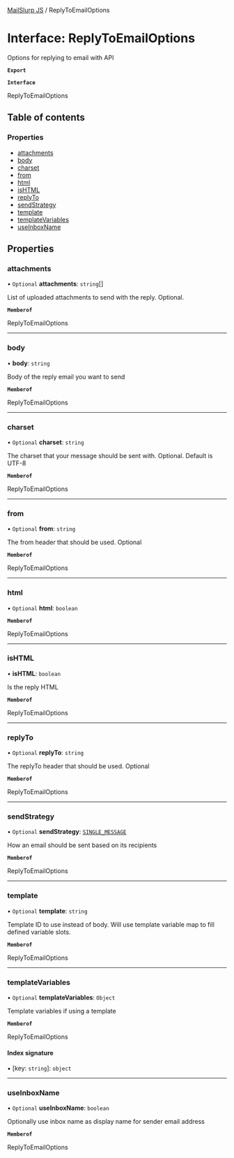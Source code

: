 [MailSlurp JS](../README.md) / ReplyToEmailOptions

# Interface: ReplyToEmailOptions

Options for replying to email with API

**`Export`**

**`Interface`**

ReplyToEmailOptions

## Table of contents

### Properties

- [attachments](ReplyToEmailOptions.md#attachments)
- [body](ReplyToEmailOptions.md#body)
- [charset](ReplyToEmailOptions.md#charset)
- [from](ReplyToEmailOptions.md#from)
- [html](ReplyToEmailOptions.md#html)
- [isHTML](ReplyToEmailOptions.md#ishtml)
- [replyTo](ReplyToEmailOptions.md#replyto)
- [sendStrategy](ReplyToEmailOptions.md#sendstrategy)
- [template](ReplyToEmailOptions.md#template)
- [templateVariables](ReplyToEmailOptions.md#templatevariables)
- [useInboxName](ReplyToEmailOptions.md#useinboxname)

## Properties

### attachments

• `Optional` **attachments**: `string`[]

List of uploaded attachments to send with the reply. Optional.

**`Memberof`**

ReplyToEmailOptions

___

### body

• **body**: `string`

Body of the reply email you want to send

**`Memberof`**

ReplyToEmailOptions

___

### charset

• `Optional` **charset**: `string`

The charset that your message should be sent with. Optional. Default is UTF-8

**`Memberof`**

ReplyToEmailOptions

___

### from

• `Optional` **from**: `string`

The from header that should be used. Optional

**`Memberof`**

ReplyToEmailOptions

___

### html

• `Optional` **html**: `boolean`

**`Memberof`**

ReplyToEmailOptions

___

### isHTML

• **isHTML**: `boolean`

Is the reply HTML

**`Memberof`**

ReplyToEmailOptions

___

### replyTo

• `Optional` **replyTo**: `string`

The replyTo header that should be used. Optional

**`Memberof`**

ReplyToEmailOptions

___

### sendStrategy

• `Optional` **sendStrategy**: [`SINGLE_MESSAGE`](../enums/ReplyToEmailOptionsSendStrategyEnum.md#single_message)

How an email should be sent based on its recipients

**`Memberof`**

ReplyToEmailOptions

___

### template

• `Optional` **template**: `string`

Template ID to use instead of body. Will use template variable map to fill defined variable slots.

**`Memberof`**

ReplyToEmailOptions

___

### templateVariables

• `Optional` **templateVariables**: `Object`

Template variables if using a template

**`Memberof`**

ReplyToEmailOptions

#### Index signature

▪ [key: `string`]: `object`

___

### useInboxName

• `Optional` **useInboxName**: `boolean`

Optionally use inbox name as display name for sender email address

**`Memberof`**

ReplyToEmailOptions
